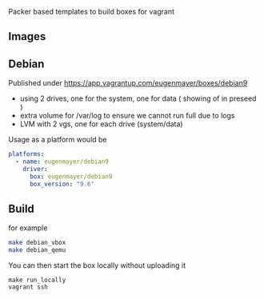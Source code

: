 Packer based templates to build boxes for vagrant

Images
----

## Debian

Published under https://app.vagrantup.com/eugenmayer/boxes/debian9

 - using 2 drives, one for the system, one for data ( showing of in preseed )
 - extra volume for /var/log to ensure we cannot run full due to logs
 - LVM with 2 vgs, one for each drive (system/data)
 

Usage as a platform would be

```yaml
platforms:
  - name: eugenmayer/debian9
    driver:
      box: eugenmayer/debian9
      box_version: "9.6"
```


Build
-----

for example

```bash
make debian_vbox
make debian_qemu
```

You can then start the box locally without uploading it

```
make run_locally
vagrant ssh
```
